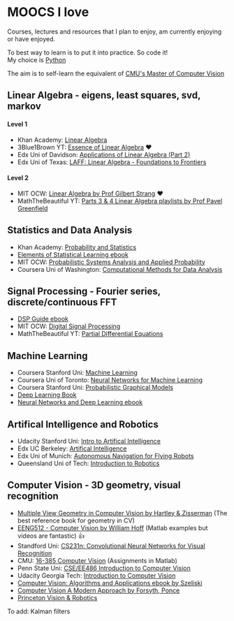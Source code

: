 # MOOCS I love

Courses, lectures and resources that I plan to enjoy, am currently enjoying or have enjoyed.

To best way to learn is to put it into practice. So code it!    
My choice is [Python](https://gist.github.com/alyssaq/f60393545173379e0f3f)

The aim is to self-learn the equivalent of [CMU's Master of Computer Vision](http://ri.cmu.edu/education/academic-programs/master-of-science-computer-vision-mscv/mscv-program-curriculum)

## Linear Algebra - eigens, least squares, svd, markov
#### Level 1
* Khan Academy: [Linear Algebra](https://www.khanacademy.org/math/linear-algebra)
* 3Blue1Brown YT: [Essence of Linear Algebra](https://www.youtube.com/watch?v=kjBOesZCoqc&list=PLZHQObOWTQDPD3MizzM2xVFitgF8hE_ab) :heart:
* Edx Uni of Davidson: [Applications of Linear Algebra (Part 2)](https://courses.edx.org/courses/DavidsonX/D003x.2/2T2015/info)
* Edx Uni of Texas: [LAFF: Linear Algebra - Foundations to Frontiers](https://courses.edx.org/courses/UTAustinX/UT.5.02x/1T2015/info)

#### Level 2
* MIT OCW: [Linear Algebra by Prof Gilbert Strang](http://ocw.mit.edu/courses/mathematics/18-06-linear-algebra-spring-2010/) :heart:
* MathTheBeautiful YT: [Parts 3 & 4 Linear Algebra playlists by Prof Pavel Greenfield](https://www.youtube.com/channel/UCr22xikWUK2yUW4YxOKXclQ/playlists)

## Statistics and Data Analysis
* Khan Academy: [Probability and Statistics](https://www.khanacademy.org/mission/probability)
* [Elements of Statistical Learning ebook](http://statweb.stanford.edu/~tibs/ElemStatLearn)
* MIT OCW: [Probabilistic Systems Analysis and Applied Probability](http://ocw.mit.edu/courses/electrical-engineering-and-computer-science/6-041-probabilistic-systems-analysis-and-applied-probability-fall-2010/video-lectures)
* Coursera Uni of Washington: [Computational Methods for Data Analysis](https://class.coursera.org/compmethods-005)

## Signal Processing - Fourier series, discrete/continuous FFT
* [DSP Guide ebook](http://www.dspguide.com/ch1.htm)
* MIT OCW: [Digital Signal Processing](http://ocw.mit.edu/resources/res-6-008-digital-signal-processing-spring-2011/index.htm)
* MathTheBeautiful YT: [Partial Differential Equations](https://www.youtube.com/watch?v=-j6Em60JbyU&list=PLlXfTHzgMRUK56vbQgzCVM9vxjKxc8DCr)

## Machine Learning
* Coursera Stanford Uni: [Machine Learning](https://www.coursera.org/learn/machine-learning)
* Coursera Uni of Toronto: [Neural Networks for Machine Learning](https://www.coursera.org/course/neuralnets)
* Coursera Stanford Uni: [Probabilistic Graphical Models](https://www.coursera.org/course/pgm)
* [Deep Learning Book](http://www.deeplearningbook.org/)
* [Neural Networks and Deep Learning ebook](http://neuralnetworksanddeeplearning.com)

## Artifical Intelligence and Robotics
* Udacity Stanford Uni: [Intro to Artifical Intelligence](https://www.udacity.com/course/intro-to-artificial-intelligence--cs271)
* Edx UC Berkeley: [Artifical Intelligence](https://www.edx.org/course/artificial-intelligence-uc-berkeleyx-cs188-1x)
* Edx Uni of Munich: [Autonomous Navigation for Flying Robots](https://www.edx.org/course/autonomous-navigation-flying-robots-tumx-autonavx-0)
* Queensland Uni of Tech: [Introduction to Robotics](https://moocs.qut.edu.au/learn/introduction-to-robotics-august-2015)

## Computer Vision - 3D geometry, visual recognition
* [Multiple View Geometry in Computer Vision by Hartley & Zisserman](http://www.robots.ox.ac.uk/~vgg/hzbook/) (The best reference book for geometry in CV)
* [EENG512 - Computer Vision by William Hoff](https://www.youtube.com/playlist?list=PL4B3F8D4A5CAD8DA3) (Matlab examples but videos are fantastic) :+1:
* Standford Uni: [CS231n: Convolutional Neural Networks for Visual Recognition](http://vision.stanford.edu/teaching/cs231n/2017/)
* CMU: [16-385 Computer Vision](http://www.cs.cmu.edu/~16385/) (Assignments in Matlab)
* Penn State Uni: [CSE/EE486 Introduction to Computer Vision](http://www.cse.psu.edu/~rtc12/CSE486)
* Udacity Georgia Tech: [Introduction to Computer Vision](https://www.udacity.com/course/introduction-to-computer-vision--ud810)
* [Computer Vision: Algorithms and Applications ebook by Szeliski](http://szeliski.org/Book/)
* [Computer Vision A Modern Approach by Forsyth, Ponce](https://cdn.preterhuman.net/texts/science_and_technology/artificial_intelligence/Computer%20Vision%20A%20Modern%20Approach%20-%20Forsyth%20,%20Ponce.pdf)
* [Princeton Vision & Robotics](http://robots.princeton.edu/courses.html)


To add: Kalman filters